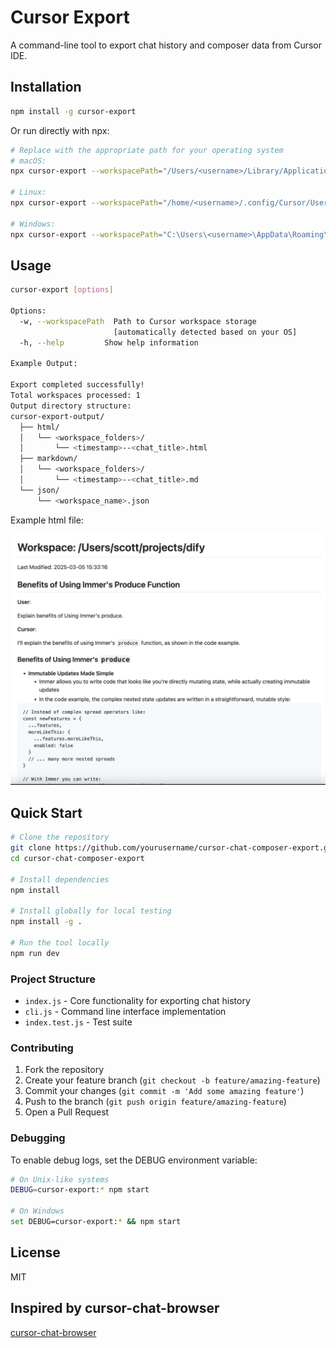 # Cursor Export

A command-line tool to export chat history and composer data from Cursor IDE.

## Installation

```bash
npm install -g cursor-export
```

Or run directly with npx:

```bash
# Replace with the appropriate path for your operating system
# macOS:
npx cursor-export --workspacePath="/Users/<username>/Library/Application Support/Cursor/User/workspaceStorage"

# Linux:
npx cursor-export --workspacePath="/home/<username>/.config/Cursor/User/workspaceStorage"

# Windows:
npx cursor-export --workspacePath="C:\Users\<username>\AppData\Roaming\Cursor\User\workspaceStorage"
```

## Usage

```bash
cursor-export [options]

Options:
  -w, --workspacePath  Path to Cursor workspace storage
                       [automatically detected based on your OS]
  -h, --help         Show help information

Example Output:

Export completed successfully!
Total workspaces processed: 1
Output directory structure:
cursor-export-output/
  ├── html/
  │   └── <workspace_folders>/
  │       └── <timestamp>--<chat_title>.html
  ├── markdown/
  │   └── <workspace_folders>/
  │       └── <timestamp>--<chat_title>.md
  └── json/
      └── <workspace_name>.json
```

Example html file:

![](./images/2025-03-05-15-35-48.png)

## Quick Start

```bash
# Clone the repository
git clone https://github.com/yourusername/cursor-chat-composer-export.git
cd cursor-chat-composer-export

# Install dependencies
npm install

# Install globally for local testing
npm install -g .

# Run the tool locally
npm run dev
```

### Project Structure

- `index.js` - Core functionality for exporting chat history
- `cli.js` - Command line interface implementation
- `index.test.js` - Test suite

### Contributing

1. Fork the repository
2. Create your feature branch (`git checkout -b feature/amazing-feature`)
3. Commit your changes (`git commit -m 'Add some amazing feature'`)
4. Push to the branch (`git push origin feature/amazing-feature`)
5. Open a Pull Request

### Debugging

To enable debug logs, set the DEBUG environment variable:

```bash
# On Unix-like systems
DEBUG=cursor-export:* npm start

# On Windows
set DEBUG=cursor-export:* && npm start
```

## License

MIT

## Inspired by cursor-chat-browser

[cursor-chat-browser](https://github.com/thomas-pedersen/cursor-chat-browser)
